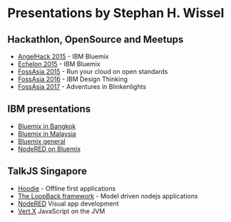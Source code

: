 # Presentations by Stephan H. Wissel

## Hackathlon, OpenSource and Meetups

- [AngelHack 2015](angelhackmy/index.html) - IBM Bluemix
- [Echelon 2015](echelon2015/index.html) - IBM Bluemix
- [FossAsia 2015](fossasia2015/index.html) - Run your cloud on open standards
- [FossAsia 2016](fossasia2016/index.html) - IBM Design Thinking
- [FossAsia 2017](fossasia2017/index.html) - Adventures in Blinkenlights

## IBM presentations

- [Bluemix in Bangkok](bluemixbkk/index.html)
- [Bluemix in Malaysia](bluemixmy/index.html)
- [Bluemix general](bluemixslides/index.html)
- [NodeRED on Bluemix](noderedbluemix/index.html)

## TalkJS Singapore

- [Hoodie](hoodiepreso/index.html) - Offline first applications
- [The LoopBack framework](talkjsloopback/index.html) - Model driven nodejs applications  
- [NodeRED](talkjsnodered/index.html) Visual app development
- [Vert.X](talkjsvertx/index.html) JavaScript on the JVM
